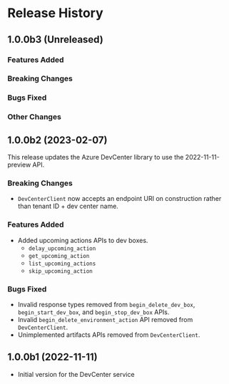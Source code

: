# Release History

## 1.0.0b3 (Unreleased)

### Features Added

### Breaking Changes

### Bugs Fixed

### Other Changes

## 1.0.0b2 (2023-02-07)

This release updates the Azure DevCenter library to use the 2022-11-11-preview API.

### Breaking Changes

- `DevCenterClient` now accepts an endpoint URI on construction rather than tenant ID + dev center name.

### Features Added

- Added upcoming actions APIs to dev boxes.
    - `delay_upcoming_action`
    - `get_upcoming_action`
    - `list_upcoming_actions`
    - `skip_upcoming_action`

### Bugs Fixed

- Invalid response types removed from `begin_delete_dev_box`, `begin_start_dev_box`, and `begin_stop_dev_box` APIs.
- Invalid `begin_delete_environment_action` API removed from `DevCenterClient`.
- Unimplemented artifacts APIs removed from `DevCenterClient`.

## 1.0.0b1 (2022-11-11)

- Initial version for the DevCenter service
